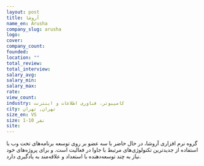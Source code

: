 ```yaml
---
layout: post
title: آروشا
name_en: Arusha
company_slug: arusha
logo: 
cover: 
company_count:
founded:
location: ""
total_review: 
total_interview: 
salary_avg: 
salary_min: 
salary_max: 
rate: 
view_count: 
industry: کامپیوتر، فناوری اطلاعات و اینترنت
city: تهران, تهران
size_en: VS
size: 1-10 نفر
site: 
---
```


گروه نرم افزاری آروشا، در حال حاضر با سه عضو بر روی توسعه برنامه‌های تحت وب با استفاده از جدیدترین تکنولوژی‌های مرتبط با جاوا در فعالیت است. و برای پروژه‌های خود نیاز به چند توسعه‌دهنده با استعداد و علاقه‌مند به یادگیری دارد.
